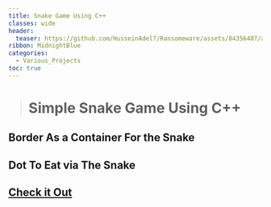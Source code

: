 ```yaml
---
title: Snake Game Using C++
classes: wide
header:
  teaser: https://github.com/HusseinAdel7/Ransomeware/assets/84356407/a91fc82c-a466-4772-abf8-3fa23f517057
ribbon: MidnightBlue
categories:
  - Various_Projects
toc: true
---
```



> # Simple Snake Game Using C++

## Border As a Container For the Snake
## Dot To Eat via The Snake 
 
 
## [Check it Out ](https://github.com/HusseinAdel7/Projects-and-Games-In-CPP/tree/main/Snake%20Game/Snake)

